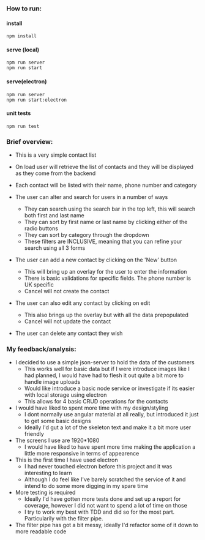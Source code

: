 ### How to run: 
#### install
`npm install`
#### serve (local)
`npm run server`                   
`npm run start`
#### serve(electron)
`npm run server`                   
`npm run start:electron`
#### unit tests
`npm run test`


### Brief overview:
 * This is a very simple contact list
 * On load user will retrieve the list of contacts and they will be displayed as they come from the backend
 * Each contact will be listed with their name, phone number and category
 * The user can alter and search for users in a number of ways
    - They can search using the search bar in the top left, this will search both first and last name
    - They can sort by first name or last name by clicking either of the radio buttons
    - They can sort by category through the dropdown
    - These filters are INCLUSIVE, meaning that you can refine your search using all 3 forms

 * The user can add a new contact by clicking on the 'New' button
    - This will bring up an overlay for the user to enter the information
    - There is basic validations for specific fields. The phone number is UK specific
    - Cancel will not create the contact
 * The user can also edit any contact by clicking on edit
    - This also brings up the overlay but with all the data prepopulated
    - Cancel will not update the contact
 * The user can delete any contact they wish

 ### My feedback/analysis:
* I decided to use a simple json-server to hold the data of the customers
    - This works well for basic data but if I were introduce images like I had planned, I would have had to flesh it out quite a bit more to handle image uploads
    - Would like introduce a basic node service or investigate if its easier with local storage using electron
    - This allows for 4 basic CRUD operations for the contacts
* I would have liked to spent more time with my design/styling
    - I dont normally use angular material at all really, but introduced it just to get some basic designs
    - Ideally I'd gut a lot of the skeleton text and make it a bit more user friendly
* The screens I use are 1920*1080
    - I would have liked to have spent more time making the application a little more responsive in terms of appearence
* This is the first time I have used electron
    - I had never touched electron before this project and it was interesting to learn
    - Although I do feel like I've barely scratched the service of it and intend to do some more digging in my spare time
* More testing is required
    - Ideally I'd have gotten more tests done and set up a report for coverage, however I did not want to spend a lot of time on those
    - I try to work my best with TDD and did so for the most part. Particularily with the filter pipe.
* The filter pipe has got a bit messy, ideally I'd refactor some of it down to more readable code



    

